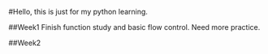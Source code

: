 #Hello, this is just for my python learning.

##Week1
    Finish function study and basic flow control. Need more practice.

##Week2

